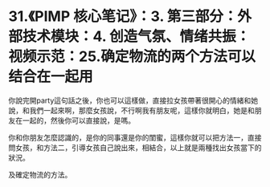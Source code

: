 # 31.《PIMP 核心笔记》：3. 第三部分：外部技术模块：4. 创造气氛、情绪共振：视频示范：25.确定物流的两个方法可以结合在一起用

你說完開party這句話之後，你也可以這樣做，直接拉女孩帶著很開心的情緒和她說，和我們一起來啊，那麼女孩說，不行啊我有朋友呢，這樣你就明白，她是和朋友在一起的，然後你可以直接說，是嗎。

你和你朋友怎麼認識的，是你的同事還是你的閨蜜，這樣你就可以把方法一，直接問女孩，和方法二，引導女孩自己說出來，相結合，以上就是兩種找出女孩當下的狀況。

及確定物流的方法。